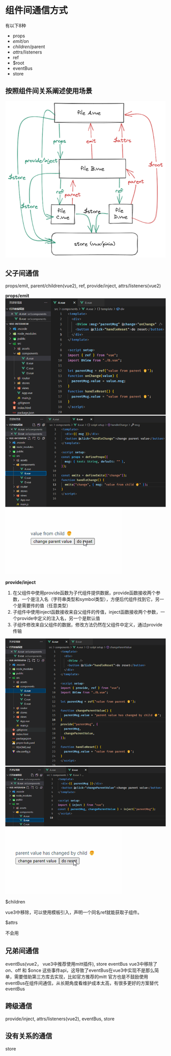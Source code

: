 # 组件间通信方式

有以下8种

* props
* $emit/$on
* $children/$parent
* $attrs/$listeners
* ref
* $root
* eventBus
* store

## 按照组件间关系阐述使用场景

![onents](./assets/onents/onents.png)

## 父子间通信

props/emit, parent/children(vue2), ref, provide/inject, attrs/listeners(vue2)

**props/emit**
![onents](./assets/onents/1.png)
![onents](./assets/onents/2.png)
![onents](./assets/onents/3.gif)

**provide/inject**

1. 在父组件中使用provide函数为子代组件提供数据，provide函数接收两个参数，一个是注入名（字符串类型和symbol类型），方便后代组件找到它，另一个是需要传的值（任意类型）
2. 子组件中使用inject函数接收来自父组件的传值，inject函数接收两个参数，一个provide中定义的注入名，另一个是默认值
3. 子组件修改来自父组件的数据，修改方法仍然在父组件中定义，通过provide传输

![onents](./assets/onents/4.png)
![onents](./assets/onents/5.png)
![onents](./assets/onents/6.gif)

$children

vue3中移除，可以使用模板引入，声明一个同名ref就能获取子组件。

$attrs

不会用

## 兄弟间通信

eventBus(vue2， vue3中推荐使用mitt插件), store
eventBus
vue3中移除了$on、$off 和 $once 这些事件api，这导致了eventBus在vue3中实现不是那么简单，需要借助第三方库去实现，比如官方推荐的mitt
官方也是不鼓励使用eventBus在组件间通信，从长期角度看维护成本太高，有很多更好的方案替代eventBus

## 跨级通信

provide/inject, attrs/listeners(vue2), eventBus, store

## 没有关系的通信

store

